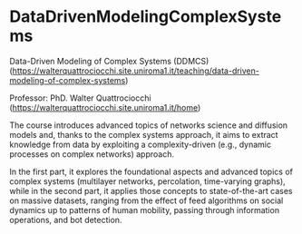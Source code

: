 # DataDrivenModelingComplexSystems

Data-Driven Modeling of Complex Systems (DDMCS) (https://walterquattrociocchi.site.uniroma1.it/teaching/data-driven-modeling-of-complex-systems)

Professor: PhD. Walter Quattrociocchi (https://walterquattrociocchi.site.uniroma1.it/home)

The course introduces advanced topics of networks science and diffusion models and, thanks to the complex systems approach, it aims to extract knowledge from data by exploiting a complexity-driven (e.g., dynamic processes on complex networks) approach.

In the first part, it explores the foundational aspects and advanced topics of complex systems (multilayer networks, percolation, time-varying graphs), while in the second part, it applies those concepts to state-of-the-art cases on massive datasets, ranging from the effect of feed algorithms on social dynamics up to patterns of human mobility, passing through information operations, and bot detection.
